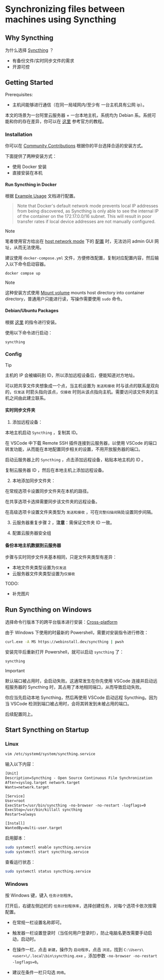 # Synchronizing files between machines using Syncthing

## Why Syncthing

为什么选择 [Syncthing](https://github.com/syncthing/syncthing) ？

- 有备份文件/实时同步文件的需求
- 开源可控

## Getting Started

Prerequisites:

- 主机间能够进行通信（在同一局域网内/至少有 一台主机具有公网 ip）。

本文的场景为一台阿里云服务器 + 一台本地主机，系统均为 Debian 系。系统可能和你的存在差异，你可以在 [这里](https://docs.syncthing.net/intro/getting-started.html) 参考官方的教程。

### Installation

你可以在 [Community Contributions](https://docs.syncthing.net/users/contrib.html#contributions) 根据你的平台选择合适的安装方式。

下面提供了两种安装方式：
- 使用 Docker 安装
- 直接安装在本机

#### Run Syncthing in Docker

根据 [Example Usage](https://github.com/syncthing/syncthing/blob/main/README-Docker.md#example-usage) 文档进行配置。

> Note that Docker's default network mode prevents local IP addresses from being discovered, as Syncthing is only able to see the internal IP of the container on the 172.17.0.0/16 subnet. This will result in poor transfer rates if local device addresses are not manually configured.

> [!NOTE]
> 笔者使用官方给出在 [host network mode](https://docs.docker.com/network/host/) 下的 [配置](https://github.com/syncthing/syncthing/blob/main/README-Docker.md#discovery) 时，无法访问 admin GUI 网址，从而无法使用。

建议使用 `docker-compose.yml` 文件，方便修改配置，复制对应配置内容，然后输入以下命令启动容器。

```shell
docker compse up
```
> [!NOTE]
> 这种安装方式使用 [Mount volume](https://docs.docker.com/reference/cli/docker/container/run/#volume) mounts host directory into container directory，普通用户只能进行读，写操作需要使用 `sudo` 命令。

#### Debian/Ubuntu Packages

根据 [这里](https://apt.syncthing.net/) 的指令进行安装。

使用以下命令进行启动：

```shell
syncthing
```

### Config

> [!TIP]
> 主机的 IP 会被编码到 ID，所以添加远程设备后，便能知道对方地址。
> 
> 可以把共享文件夹想象成一个点，当主机设置为 `发送和接收` 时与该点的联系是双向的，`仅发送` 时箭头指向该点，`仅接收` 时则从该点指向主机。需要访问该文件夹的主机之间由此建立联系。

#### 实时同步文件夹

1. 添加远程设备：

本地主机启动 `Syncthing` ，复制其 ID。

在 VSCode 中下载 Remote SSH 插件连接到云服务器，以使用 VSCode 的端口转发功能，从而能在本地配置同步相关的设置，不用开放服务器的端口。

启动云服务器上的 `Syncthing` ，点击添加远程设备，粘贴本地主机的 ID 。

复制云服务器 ID ，然后在本地主机上添加远程设备。

2. 本地添加同步文件夹：

在常规选项卡设置同步文件夹在本机的路径。

在共享选项卡选择需要同步该文件夹的远程设备。

在高级选项卡设置文件夹类型为 `发送和接收` ，可在`完整扫描间隔`处设置同步间隔。

3. 云服务器重复步骤 2 ，**注意**：需保证文件夹 ID 一致。

4. 配置云服务器安全组

#### 备份本地主机数据到云服务器

步骤与实时同步文件夹基本相同，只是文件夹类型有差异：

- 本地文件夹类型设置为`仅发送`
- 云服务器文件夹类型设置为`仅接收`

TODO: 
- 补充图片


## Run Syncthing on Windows

选择命令行版本下的跨平台版本进行安装：[Cross-platform](https://docs.syncthing.net/users/contrib.html#id1)

由于 Windows 下使用的时最新的 Powershell，需要对安装指令进行修改：

```sh
curl.exe -A MS https://webinstall.dev/syncthing | pwsh
```

安装完毕后重新打开 Powershell，就可以启动 `syncthing` 了：

```sh
syncthing
```

> [!IMPORTANT]
> 
> 默认端口被占用时，会启动失败。这通常发生在你先使用 VSCode 连接并启动远程服务器的 Syncthing 时，其占用了本地相同端口，从而导致启动失败。
> 
> 你应当先启动本地 Syncthing，然后再使用 VSCode 启动远程 Syncthing。因为当 VSCode 检测到端口被占用时，会将其转发到未被占用的端口。

后续配置同上。

## Start Syncthing on Startup

### Linux

```sh
vim /etc/systemd/system/syncthing.service
```

输入以下内容：

```txt
[Unit]
Description=Syncthing - Open Source Continuous File Synchronization
After=syslog.target network.target
Wants=network.target

[Service]
User=root
ExecStart=/usr/bin/syncthing -no-browser -no-restart -logflags=0
ExecStop=/usr/bin/killall syncthing
Restart=always

[Install]
WantedBy=multi-user.target
```

启用脚本：

```sh
sudo systemctl enable syncthing.service
sudo systemctl start syncthing.service
```

查看运行状态：

```sh
sudo systemctl status syncthing.service
```

### Windows

按 Windows 键，键入 `任务计划程序`。

打开后，右键左侧边栏的 `任务计划程序库`，选择创建任务，对每个选项卡依次按需配置。

- 在常规一栏设置名称即可。

- 触发器一栏设置登录时（当任何用户登录时），防止电脑名更改需要手动启动，启动时。

- 在操作一栏，点击 `新建`，操作为 `启动程序`，点击 `浏览`，找到 `C:\Users\<user>\/.local\bin\syncthing.exe` ，添加参数 `-no-browser -no-restart -logflags=0`。

- 建议在条件一栏只勾选 `网络`。